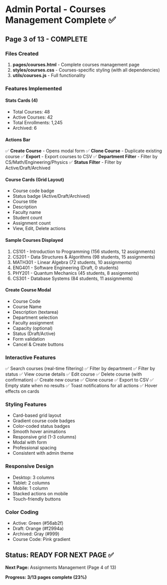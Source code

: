 # Admin Portal - Courses Management Complete ✅

## Page 3 of 13 - COMPLETE

### Files Created
1. **pages/courses.html** - Complete courses management page
2. **styles/courses.css** - Courses-specific styling (with all dependencies)
3. **utils/courses.js** - Full functionality

### Features Implemented

#### Stats Cards (4)
- Total Courses: 48
- Active Courses: 42
- Total Enrollments: 1,245
- Archived: 6

#### Actions Bar
✅ **Create Course** - Opens modal form
✅ **Clone Course** - Duplicate existing course
✅ **Export** - Export courses to CSV
✅ **Department Filter** - Filter by CS/Math/Engineering/Physics
✅ **Status Filter** - Filter by Active/Draft/Archived

#### Course Cards (Grid Layout)
- Course code badge
- Status badge (Active/Draft/Archived)
- Course title
- Description
- Faculty name
- Student count
- Assignment count
- View, Edit, Delete actions

#### Sample Courses Displayed
1. CS101 - Introduction to Programming (156 students, 12 assignments)
2. CS201 - Data Structures & Algorithms (98 students, 15 assignments)
3. MATH301 - Linear Algebra (72 students, 10 assignments)
4. ENG401 - Software Engineering (Draft, 0 students)
5. PHY201 - Quantum Mechanics (45 students, 8 assignments)
6. CS301 - Database Systems (84 students, 11 assignments)

#### Create Course Modal
- Course Code
- Course Name
- Description (textarea)
- Department selection
- Faculty assignment
- Capacity (optional)
- Status (Draft/Active)
- Form validation
- Cancel & Create buttons

### Interactive Features
✅ Search courses (real-time filtering)
✅ Filter by department
✅ Filter by status
✅ View course details
✅ Edit course
✅ Delete course (with confirmation)
✅ Create new course
✅ Clone course
✅ Export to CSV
✅ Empty state when no results
✅ Toast notifications for all actions
✅ Hover effects on cards

### Styling Features
- Card-based grid layout
- Gradient course code badges
- Color-coded status badges
- Smooth hover animations
- Responsive grid (1-3 columns)
- Modal with form
- Professional spacing
- Consistent with admin theme

### Responsive Design
- Desktop: 3 columns
- Tablet: 2 columns
- Mobile: 1 column
- Stacked actions on mobile
- Touch-friendly buttons

### Color Coding
- Active: Green (#56ab2f)
- Draft: Orange (#f2994a)
- Archived: Gray (#999)
- Course Code: Pink gradient

## Status: READY FOR NEXT PAGE ✅

**Next Page:** Assignments Management (Page 4 of 13)

**Progress: 3/13 pages complete (23%)**
